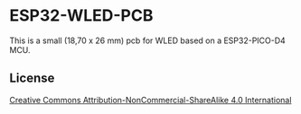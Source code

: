 # ESP32-WLED-PCB

This is a small (18,70 x 26 mm) pcb for WLED based on a ESP32-PICO-D4 MCU.

## License
[Creative Commons Attribution-NonCommercial-ShareAlike 4.0 International](https://creativecommons.org/licenses/by-nc-sa/4.0/)